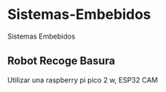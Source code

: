 # Sistemas-Embebidos
Sistemas Embebidos
## Robot Recoge Basura
Utilizar una raspberry pi pico 2 w, ESP32 CAM 
